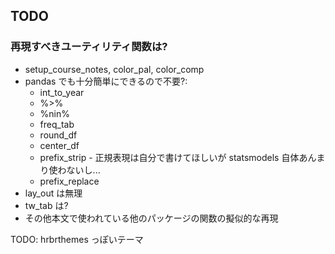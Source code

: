 ## TODO

### 再現すべきユーティリティ関数は?

* setup_course_notes, color_pal, color_comp
* pandas でも十分簡単にできるので不要?:
  * int_to_year
  * %>%
  * %nin%
  * freq_tab
  * round_df
  * center_df
  * prefix_strip - 正規表現は自分で書けてほしいが statsmodels 自体あんまり使わないし...
  * prefix_replace
* lay_out は無理
* tw_tab は?
* その他本文で使われている他のパッケージの関数の擬似的な再現

TODO: hrbrthemes っぽいテーマ